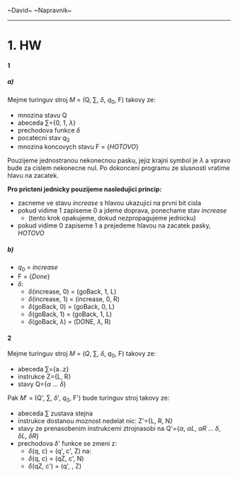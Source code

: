 ~David~ ~Napravnik~

-----
# 1. HW

#### 1
##### a)
Mejme turinguv stroj $M$ = (Q, $\sum$, $\delta$, $q_0$, F) takovy ze:
- mnozina stavu Q
- abeceda $\sum$=\{0, 1, $\lambda$\}
- prechodova funkce $\delta$
- pocatecni stav $q_0$
- mnozina koncovych stavu F = {*HOTOVO*}

Pouzijeme jednostranou nekonecnou pasku, jejiz krajni symbol je $\lambda$ a vpravo bude za cislem nekonecne nul.
Po dokonceni programu ze slusnosti vratime hlavu na zacatek.

**Pro pricteni jednicky pouzijeme nasledujici princip:**
- zacneme ve stavu *increase* s hlavou ukazujici na prvni bit cisla
- pokud vidime 1 zapiseme 0 a jdeme doprava, ponechame stav *increase*
    - (tento krok opakujeme, dokud nezpropagujeme jednicku)
- pokud vidime 0 zapiseme 1 a prejedeme hlavou na zacatek pasky, *HOTOVO*

##### b)
- $q_0$ = *increase*
- F = {*Done*}
- $\delta$:
    - $\delta$(increase, 0) = (goBack, 1, L)
    - $\delta$(increase, 1) = (increase, 0, R)
    - $\delta$(goBack, 0) = (goBack, 0, L)
    - $\delta$(goBack, 1) = (goBack, 1, L)
    - $\delta$(goBack, $\lambda$) = (DONE, $\lambda$, R)


#### 2
Mejme turinguv stroj $M$ = ($Q$, $\sum$, $\delta$, $q_0$, F) takovy ze:
- abeceda $\sum$=\{a..z\}
- instrukce Z=\{L, R\}
- stavy Q={$\alpha$ ... $\delta$}

Pak $M'$ = (Q', $\sum$, $\delta$', $q_0$, F') bude turinguv stroj takovy ze:
- abeceda $\sum$ zustava stejna
- instrukce dostanou moznost nedelat nic: Z'=\{L, R, N\}
- stavy ze prenasobenim instrukcemi ztrojnasobi na Q'=\{$\alpha$, $\alpha L$, $\alpha R$ ... $\delta$, $\delta L$, $\delta R$\}
- prechodova $\delta$' funkce se zmeni z:
    - $\delta$(q, c) = (q', c', Z)
	na:
    - $\delta$(q, c) = (qZ, c', N)
    - $\delta$(qZ, c') = (q', , Z)
